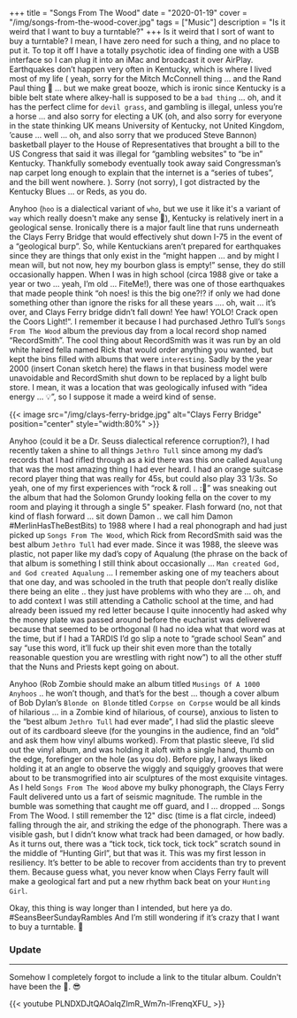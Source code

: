 +++
title = "Songs From The Wood"
date = "2020-01-19"
cover = "/img/songs-from-the-wood-cover.jpg"
tags = ["Music"]
description = "Is it weird that I want to buy a turntable?"
+++
Is it weird that I sort of want to buy a turntable? I mean, I have zero need for such a thing, and no place to put it. To top it off I have a totally psychotic idea of finding one with a USB interface so I can plug it into an iMac and broadcast it over AirPlay. Earthquakes don’t happen very often in Kentucky, which is where I lived most of my life ( yeah, sorry for the Mitch McConnell thing … and the Rand Paul thing 😬 … but we make great booze, which is ironic since Kentucky is a bible belt state where alkey-hall is supposed to be a `bad thing` … oh, and it has the perfect clime for `devil grass`, and gambling is illegal, unless you’re a horse … and also sorry for electing a UK (oh, and also sorry for everyone in the state thinking UK means University of Kentucky, not United Kingdom, ’cause … well … oh, and also sorry that we produced Steve Bannon) basketball player to the House of Representatives that brought a bill to the US Congress that said it was illegal for “gambling websites” to “be in” Kentucky. Thankfully somebody eventually took away said Congressman’s nap carpet long enough to explain that the internet is a “series of tubes”, and the bill went nowhere. ). Sorry (not sorry), I got distracted by the Kentucky Blues … or Reds, as you do.


Anyhoo (`hoo` is a dialectical variant of `who`, but we use it like it's a variant of `way` which really doesn't make any sense 🧐), Kentucky is relatively inert in a geological sense. Ironically there is a major fault line that runs underneath the Clays Ferry Bridge that would effectively shut down I-75 in the event of a “geological burp”. So, while Kentuckians aren’t prepared for earthquakes since they are things that only exist in the “might happen … and by might I mean will, but not now, hey my bourbon glass is empty!” sense, they do still occasionally happen. When I was in high school (circa 1988 give or take a year or two … yeah, I’m old … FiteMe!), there was one of those earthquakes that made people think “oh noes! is this the big one?!? if only we had done something other than ignore the risks for all these years …. oh, wait … it’s over, and Clays Ferry bridge didn’t fall down! Yee haw! YOLO! Crack open the Coors Light!“. I remember it because I had purchased Jethro Tull’s `Songs From The Wood` album the previous day from a local record shop named “RecordSmith”. The cool thing about RecordSmith was it was run by an old white haired fella named Rick that would order anything you wanted, but kept the bins filled with albums that were `interesting`. Sadly by the year 2000 (insert Conan sketch here) the flaws in that business model were unavoidable and RecordSmith shut down to be replaced by a light bulb store. I mean, it was a location that was geologically infused with “idea energy … 💡”, so I suppose it made a weird kind of sense.


{{< image src="/img/clays-ferry-bridge.jpg" alt="Clays Ferry Bridge" position="center" style="width:80%" >}}


Anyhoo (could it be a Dr. Seuss dialectical reference corruption?), I had recently taken a shine to all things `Jethro Tull` since among my dad’s records that I had rifled through as a kid there was this one called `Aqualung` that was the most amazing thing I had ever heard. I had an orange suitcase record player thing that was really for 45s, but could also play 33 1/3s. So yeah, one of my first experiences with “rock & roll .. :🤘” was sneaking out the album that had the Solomon Grundy looking fella on the cover to my room and playing it through a single 5" speaker. Flash forward (no, not that kind of flash forward … sit down Damon .. we call him Damon #MerlinHasTheBestBits) to 1988 where I had a real phonograph and had just picked up `Songs From The Wood`, which Rick from RecordSmith said was the best album `Jethro Tull` had ever made. Since it was 1988, the sleeve was plastic, not paper like my dad’s copy of Aqualung (the phrase on the back of that album is something I still think about occasionally … `Man created God, and God created Aqualung` ... I remember asking one of my teachers about that one day, and was schooled in the truth that people don’t really dislike there being an elite .. they just have problems with who they are ... oh, and to add context I was still attending a Catholic school at the time, and had already been issued my red letter because I quite innocently had asked why the money plate was passed around before the eucharist was delivered because that seemed to be orthogonal (I had no idea what that word was at the time, but if I had a TARDIS I’d go slip a note to “grade school Sean” and say “use this word, it’ll fuck up their shit even more than the totally reasonable question you are wrestling with right now”) to all the other stuff that the Nuns and Priests kept going on about.


Anyhoo (Rob Zombie should make an album titled `Musings Of A 1000 Anyhoos` .. he won’t though, and that’s for the best ... though a cover album of Bob Dylan’s `Blonde on Blonde` titled `Corpse on Corpse` would be all kinds of hilarious ... in a Zombie kind of hilarious, of course), anxious to listen to the “best album `Jethro Tull` had ever made”, I had slid the plastic sleeve out of its cardboard sleeve (for the youngins in the audience, find an “old” and ask them how vinyl albums worked). From that plastic sleeve, I’d slid out the vinyl album, and was holding it aloft with a single hand, thumb on the edge, forefinger on the hole (as you do). Before play, I always liked holding it at an angle to observe the wiggly and squiggly grooves that were about to be transmogrified into air sculptures of the most exquisite vintages. As I held `Songs From The Wood` above my bulky phonograph, the Clays Ferry Fault delivered unto us a fart of seismic magnitude. The rumble in the bumble was something that caught me off guard, and I … dropped … Songs From The Wood. I still remember the 12" disc (time is a flat circle, indeed) falling through the air, and striking the edge of the phonograph. There was a visible gash, but I didn’t know what track had been damaged, or how badly. As it turns out, there was a “tick tock, tick tock, tick tock” scratch sound in the middle of “Hunting Girl”, but that was it. This was my first lesson in resiliency. It’s better to be able to recover from accidents than try to prevent them. Because guess what, you never know when Clays Ferry fault will make a geological fart and put a new rhythm back beat on your `Hunting Girl`.


Okay, this thing is way longer than I intended, but here ya do. #SeansBeerSundayRambles And I’m still wondering if it’s crazy that I want to buy a turntable. 🧐


### Update
---

Somehow I completely forgot to include a link to the titular album. Couldn't have been the 🍺. 😎

{{< youtube PLNDXDJtQAOalqZImR_Wm7n-lFrenqXFU_ >}}
